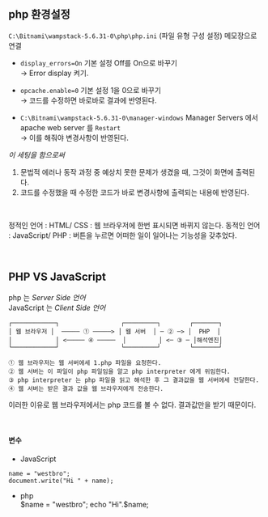 ## php 환경설정

`C:\Bitnami\wampstack-5.6.31-0\php\php.ini` (파일 유형 구성 설정) 메모장으로 연결  

- `display_errors=On` 기본 설정 Off를 On으로 바꾸기  
→ Error display 켜기.  

- `opcache.enable=0` 기본 설정 1을 0으로 바꾸기  
→ 코드를 수정하면 바로바로 결과에 반영된다.  

- `C:\Bitnami\wampstack-5.6.31-0\manager-windows` Manager Servers 에서 apache web server 를 `Restart`  
→ 이를 해줘야 변경사항이 반영된다.  

*이 세팅을 함으로써*
1. 문법적 에러나 동작 과정 중 예상치 못한 문제가 생겼을 때, 그것이 화면에 출력된다.
2. 코드를 수정했을 때 수정한 코드가 바로 변경사항에 출력되는 내용에 반영된다.

</br>

정적인 언어 : HTML/ CSS : 웹 브라우저에 한번 표시되면 바뀌지 않는다.
동적인 언어 : JavaScript/ PHP : 버튼을 누르면 어떠한 일이 일어나는 기능성을 갖추었다.

</br>

## PHP VS JavaScript

php 는 *Server Side 언어*  
JavaScript 는 *Client Side 언어*  

```
┌────────────┐                 ┌─────────┐        ┌───────┐
│ 웹 브라우저 │  ───── ① ─────> │ 웹 서버  │ ─ ② ─> │  PHP  │
│            │ <───── ④ ─────  │         │ <─ ③ ─ │해석엔진│
└────────────┘                 └─────────┘        └───────┘

① 웹 브라우저는 웹 서버에세 1.php 파일을 요청한다.
② 웹 서버는 이 파일이 php 파일임을 알고 php interpreter 에게 위임한다.
③ php interpreter 는 php 파일을 읽고 해석한 후 그 결과값을 웹 서버에세 전달한다.
④ 웹 서버는 받은 결과 값을 웹 브라우저에게 전송한다.
```

이러한 이유로 웹 브라우저에서는 php 코드를 볼 수 없다. 결과값만을 받기 때문이다.  

<br>

#### 변수
- JavaScript<br>  
```
name = "westbro";  
document.write("Hi " + name);  
```
- php  
$name = "westbro";
echo "Hi".$name;
